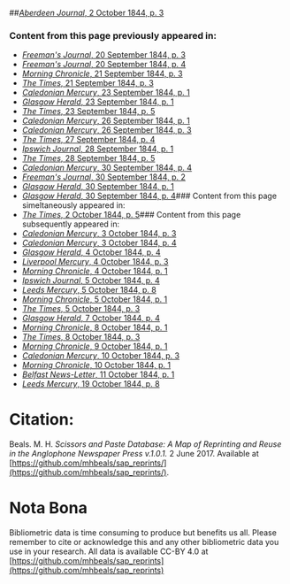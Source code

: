 ##[*Aberdeen Journal*, 2 October 1844, p. 3](https://mhbeals.github.io/sap_html/Aberdeen-Journal/Aberdeen-Journal-2-October-1844-p-3)

### Content from this page previously appeared in:
+ [*Freeman's Journal*, 20 September 1844, p. 3](https://mhbeals.github.io/sap_html/Freeman's-Journal/Freeman's-Journal-20-September-1844-p-3)
+ [*Freeman's Journal*, 20 September 1844, p. 4](https://mhbeals.github.io/sap_html/Freeman's-Journal/Freeman's-Journal-20-September-1844-p-4)
+ [*Morning Chronicle*, 21 September 1844, p. 3](https://mhbeals.github.io/sap_html/Morning-Chronicle/Morning-Chronicle-21-September-1844-p-3)
+ [*The Times*, 21 September 1844, p. 3](https://mhbeals.github.io/sap_html/The-Times/The-Times-21-September-1844-p-3)
+ [*Caledonian Mercury*, 23 September 1844, p. 1](https://mhbeals.github.io/sap_html/Caledonian-Mercury/Caledonian-Mercury-23-September-1844-p-1)
+ [*Glasgow Herald*, 23 September 1844, p. 1](https://mhbeals.github.io/sap_html/Glasgow-Herald/Glasgow-Herald-23-September-1844-p-1)
+ [*The Times*, 23 September 1844, p. 5](https://mhbeals.github.io/sap_html/The-Times/The-Times-23-September-1844-p-5)
+ [*Caledonian Mercury*, 26 September 1844, p. 1](https://mhbeals.github.io/sap_html/Caledonian-Mercury/Caledonian-Mercury-26-September-1844-p-1)
+ [*Caledonian Mercury*, 26 September 1844, p. 3](https://mhbeals.github.io/sap_html/Caledonian-Mercury/Caledonian-Mercury-26-September-1844-p-3)
+ [*The Times*, 27 September 1844, p. 4](https://mhbeals.github.io/sap_html/The-Times/The-Times-27-September-1844-p-4)
+ [*Ipswich Journal*, 28 September 1844, p. 1](https://mhbeals.github.io/sap_html/Ipswich-Journal/Ipswich-Journal-28-September-1844-p-1)
+ [*The Times*, 28 September 1844, p. 5](https://mhbeals.github.io/sap_html/The-Times/The-Times-28-September-1844-p-5)
+ [*Caledonian Mercury*, 30 September 1844, p. 4](https://mhbeals.github.io/sap_html/Caledonian-Mercury/Caledonian-Mercury-30-September-1844-p-4)
+ [*Freeman's Journal*, 30 September 1844, p. 2](https://mhbeals.github.io/sap_html/Freeman's-Journal/Freeman's-Journal-30-September-1844-p-2)
+ [*Glasgow Herald*, 30 September 1844, p. 1](https://mhbeals.github.io/sap_html/Glasgow-Herald/Glasgow-Herald-30-September-1844-p-1)
+ [*Glasgow Herald*, 30 September 1844, p. 4](https://mhbeals.github.io/sap_html/Glasgow-Herald/Glasgow-Herald-30-September-1844-p-4)### Content from this page simeltaneously appeared in:
+ [*The Times*, 2 October 1844, p. 5](https://mhbeals.github.io/sap_html/The-Times/The-Times-2-October-1844-p-5)### Content from this page subsequently appeared in:
+ [*Caledonian Mercury*, 3 October 1844, p. 3](https://mhbeals.github.io/sap_html/Caledonian-Mercury/Caledonian-Mercury-3-October-1844-p-3)
+ [*Caledonian Mercury*, 3 October 1844, p. 4](https://mhbeals.github.io/sap_html/Caledonian-Mercury/Caledonian-Mercury-3-October-1844-p-4)
+ [*Glasgow Herald*, 4 October 1844, p. 4](https://mhbeals.github.io/sap_html/Glasgow-Herald/Glasgow-Herald-4-October-1844-p-4)
+ [*Liverpool Mercury*, 4 October 1844, p. 3](https://mhbeals.github.io/sap_html/Liverpool-Mercury/Liverpool-Mercury-4-October-1844-p-3)
+ [*Morning Chronicle*, 4 October 1844, p. 1](https://mhbeals.github.io/sap_html/Morning-Chronicle/Morning-Chronicle-4-October-1844-p-1)
+ [*Ipswich Journal*, 5 October 1844, p. 4](https://mhbeals.github.io/sap_html/Ipswich-Journal/Ipswich-Journal-5-October-1844-p-4)
+ [*Leeds Mercury*, 5 October 1844, p. 8](https://mhbeals.github.io/sap_html/Leeds-Mercury/Leeds-Mercury-5-October-1844-p-8)
+ [*Morning Chronicle*, 5 October 1844, p. 1](https://mhbeals.github.io/sap_html/Morning-Chronicle/Morning-Chronicle-5-October-1844-p-1)
+ [*The Times*, 5 October 1844, p. 3](https://mhbeals.github.io/sap_html/The-Times/The-Times-5-October-1844-p-3)
+ [*Glasgow Herald*, 7 October 1844, p. 4](https://mhbeals.github.io/sap_html/Glasgow-Herald/Glasgow-Herald-7-October-1844-p-4)
+ [*Morning Chronicle*, 8 October 1844, p. 1](https://mhbeals.github.io/sap_html/Morning-Chronicle/Morning-Chronicle-8-October-1844-p-1)
+ [*The Times*, 8 October 1844, p. 3](https://mhbeals.github.io/sap_html/The-Times/The-Times-8-October-1844-p-3)
+ [*Morning Chronicle*, 9 October 1844, p. 1](https://mhbeals.github.io/sap_html/Morning-Chronicle/Morning-Chronicle-9-October-1844-p-1)
+ [*Caledonian Mercury*, 10 October 1844, p. 3](https://mhbeals.github.io/sap_html/Caledonian-Mercury/Caledonian-Mercury-10-October-1844-p-3)
+ [*Morning Chronicle*, 10 October 1844, p. 1](https://mhbeals.github.io/sap_html/Morning-Chronicle/Morning-Chronicle-10-October-1844-p-1)
+ [*Belfast News-Letter*, 11 October 1844, p. 1](https://mhbeals.github.io/sap_html/Belfast-News-Letter/Belfast-News-Letter-11-October-1844-p-1)
+ [*Leeds Mercury*, 19 October 1844, p. 8](https://mhbeals.github.io/sap_html/Leeds-Mercury/Leeds-Mercury-19-October-1844-p-8)
                    
# Citation: 

Beals. M. H. *Scissors and Paste Database: A Map of Reprinting and Reuse in the Anglophone Newspaper Press v.1.0.1.* 2 June 2017. Available at [https://github.com/mhbeals/sap_reprints/](https://github.com/mhbeals/sap_reprints/). 
                    
# Nota Bona

Bibliometric data is time consuming to produce but benefits us all. Please remember to cite or acknowledge this and any other bibliometric data you use in your research. All data is available CC-BY 4.0 at [https://github.com/mhbeals/sap_reprints](https://github.com/mhbeals/sap_reprints)